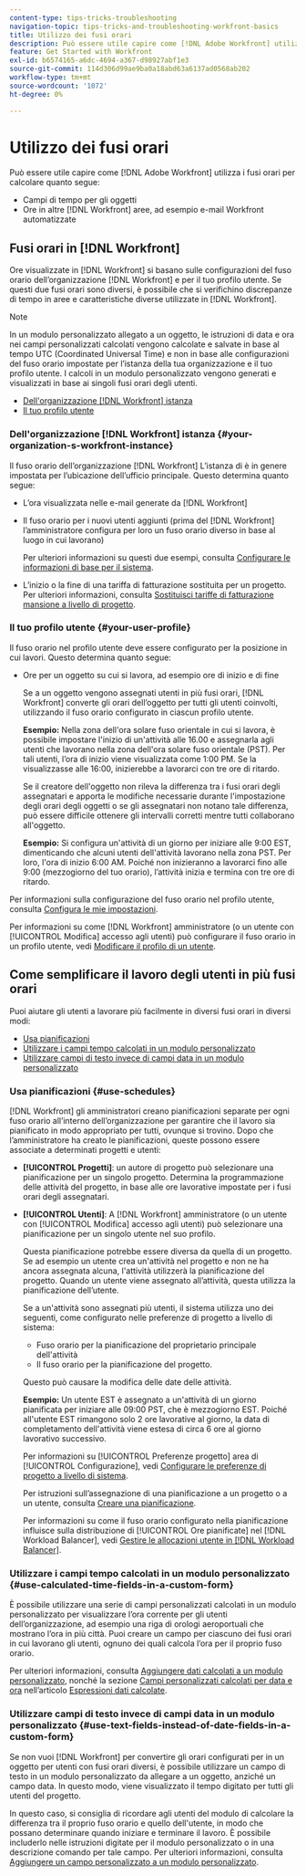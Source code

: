 ```yaml
---
content-type: tips-tricks-troubleshooting
navigation-topic: tips-tricks-and-troubleshooting-workfront-basics
title: Utilizzo dei fusi orari
description: Può essere utile capire come [!DNL Adobe Workfront] utilizza i fusi orari per calcolare i campi di tempo per gli oggetti e gli orari in altre aree, ad esempio le e-mail.
feature: Get Started with Workfront
exl-id: b6574165-a6dc-4694-a367-d98927abf1e3
source-git-commit: 114d306d99ae9ba0a18abd63a6137ad0568ab202
workflow-type: tm+mt
source-wordcount: '1072'
ht-degree: 0%

---
```


# Utilizzo dei fusi orari

Può essere utile capire come [!DNL Adobe Workfront] utilizza i fusi orari per calcolare quanto segue:

* Campi di tempo per gli oggetti
* Ore in altre [!DNL Workfront] aree, ad esempio e-mail Workfront automatizzate

## Fusi orari in [!DNL Workfront]

Ore visualizzate in [!DNL Workfront] si basano sulle configurazioni del fuso orario dell’organizzazione [!DNL Workfront] e per il tuo profilo utente. Se questi due fusi orari sono diversi, è possibile che si verifichino discrepanze di tempo in aree e caratteristiche diverse utilizzate in [!DNL Workfront].

>[!NOTE]
>
>In un modulo personalizzato allegato a un oggetto, le istruzioni di data e ora nei campi personalizzati calcolati vengono calcolate e salvate in base al tempo UTC (Coordinated Universal Time) e non in base alle configurazioni del fuso orario impostate per l’istanza della tua organizzazione e il tuo profilo utente. I calcoli in un modulo personalizzato vengono generati e visualizzati in base ai singoli fusi orari degli utenti.

* [Dell&#39;organizzazione [!DNL Workfront] istanza](#your-organization-s-workfront-instance)
* [Il tuo profilo utente](#your-user-profile)

### Dell&#39;organizzazione [!DNL Workfront] istanza {#your-organization-s-workfront-instance}

Il fuso orario dell’organizzazione [!DNL Workfront] L’istanza di è in genere impostata per l’ubicazione dell’ufficio principale. Questo determina quanto segue:

* L’ora visualizzata nelle e-mail generate da [!DNL Workfront]
* Il fuso orario per i nuovi utenti aggiunti (prima del [!DNL Workfront] l’amministratore configura per loro un fuso orario diverso in base al luogo in cui lavorano)

   Per ulteriori informazioni su questi due esempi, consulta [Configurare le informazioni di base per il sistema](../../administration-and-setup/get-started-wf-administration/configure-basic-info.md).

* L’inizio o la fine di una tariffa di fatturazione sostituita per un progetto. Per ulteriori informazioni, consulta [Sostituisci tariffe di fatturazione mansione a livello di progetto](../../manage-work/projects/project-finances/override-job-role-billing-rates-at-the-project-level.md).

### Il tuo profilo utente {#your-user-profile}

Il fuso orario nel profilo utente deve essere configurato per la posizione in cui lavori. Questo determina quanto segue:

<!--
* The time shown in your outgoing [!DNL Workfront] email messages
[NOTE FROM LISA: Saeid that dates/times shown in emails are more complicated than how it is described in the article so we decided to comment out this line.]
-->
* Ore per un oggetto su cui si lavora, ad esempio ore di inizio e di fine

   Se a un oggetto vengono assegnati utenti in più fusi orari, [!DNL Workfront] converte gli orari dell’oggetto per tutti gli utenti coinvolti, utilizzando il fuso orario configurato in ciascun profilo utente.

   **Esempio:** Nella zona dell&#39;ora solare fuso orientale in cui si lavora, è possibile impostare l&#39;inizio di un&#39;attività alle 16.00 e assegnarla agli utenti che lavorano nella zona dell&#39;ora solare fuso orientale (PST). Per tali utenti, l’ora di inizio viene visualizzata come 1:00 PM. Se la visualizzasse alle 16:00, inizierebbe a lavorarci con tre ore di ritardo.

   Se il creatore dell&#39;oggetto non rileva la differenza tra i fusi orari degli assegnatari e apporta le modifiche necessarie durante l&#39;impostazione degli orari degli oggetti o se gli assegnatari non notano tale differenza, può essere difficile ottenere gli intervalli corretti mentre tutti collaborano all&#39;oggetto.

   **Esempio:** Si configura un&#39;attività di un giorno per iniziare alle 9:00 EST, dimenticando che alcuni utenti dell&#39;attività lavorano nella zona PST. Per loro, l&#39;ora di inizio 6:00 AM. Poiché non inizieranno a lavorarci fino alle 9:00 (mezzogiorno del tuo orario), l’attività inizia e termina con tre ore di ritardo.

Per informazioni sulla configurazione del fuso orario nel profilo utente, consulta [Configura le mie impostazioni](../../workfront-basics/manage-your-account-and-profile/configuring-your-user-profile/configure-my-settings.md).

Per informazioni su come [!DNL Workfront] amministratore (o un utente con [!UICONTROL Modifica] accesso agli utenti) può configurare il fuso orario in un profilo utente, vedi [Modificare il profilo di un utente](../../administration-and-setup/add-users/create-and-manage-users/edit-a-users-profile.md).

## Come semplificare il lavoro degli utenti in più fusi orari

Puoi aiutare gli utenti a lavorare più facilmente in diversi fusi orari in diversi modi:

* [Usa pianificazioni](#use-schedules)
* [Utilizzare i campi tempo calcolati in un modulo personalizzato](#use-calculated-time-fields-in-a-custom-form)
* [Utilizzare campi di testo invece di campi data in un modulo personalizzato](#use-text-fields-instead-of-date-fields-in-a-custom-form)

### Usa pianificazioni {#use-schedules}

[!DNL Workfront] gli amministratori creano pianificazioni separate per ogni fuso orario all’interno dell’organizzazione per garantire che il lavoro sia pianificato in modo appropriato per tutti, ovunque si trovino. Dopo che l’amministratore ha creato le pianificazioni, queste possono essere associate a determinati progetti e utenti:

* **[!UICONTROL Progetti]**: un autore di progetto può selezionare una pianificazione per un singolo progetto. Determina la programmazione delle attività del progetto, in base alle ore lavorative impostate per i fusi orari degli assegnatari.
* **[!UICONTROL Utenti]**: A [!DNL Workfront] amministratore (o un utente con [!UICONTROL Modifica] accesso agli utenti) può selezionare una pianificazione per un singolo utente nel suo profilo.

   Questa pianificazione potrebbe essere diversa da quella di un progetto. Se ad esempio un utente crea un&#39;attività nel progetto e non ne ha ancora assegnata alcuna, l&#39;attività utilizzerà la pianificazione del progetto. Quando un utente viene assegnato all’attività, questa utilizza la pianificazione dell’utente.

   Se a un&#39;attività sono assegnati più utenti, il sistema utilizza uno dei seguenti, come configurato nelle preferenze di progetto a livello di sistema:

   * Fuso orario per la pianificazione del proprietario principale dell&#39;attività
   * Il fuso orario per la pianificazione del progetto.

   Questo può causare la modifica delle date delle attività.

   **Esempio:** Un utente EST è assegnato a un&#39;attività di un giorno pianificata per iniziare alle 09:00 PST, che è mezzogiorno EST. Poiché all&#39;utente EST rimangono solo 2 ore lavorative al giorno, la data di completamento dell&#39;attività viene estesa di circa 6 ore al giorno lavorativo successivo.

   Per informazioni su [!UICONTROL Preferenze progetto] area di [!UICONTROL Configurazione], vedi [Configurare le preferenze di progetto a livello di sistema](../../administration-and-setup/set-up-workfront/configure-system-defaults/set-project-preferences.md).

   Per istruzioni sull’assegnazione di una pianificazione a un progetto o a un utente, consulta [Creare una pianificazione](../../administration-and-setup/set-up-workfront/configure-timesheets-schedules/create-schedules.md).

   Per informazioni su come il fuso orario configurato nella pianificazione influisce sulla distribuzione di [!UICONTROL Ore pianificate] nel [!DNL Workload Balancer], vedi [Gestire le allocazioni utente in [!DNL Workload Balancer]](../../resource-mgmt/workload-balancer/manage-user-allocations-workload-balancer.md).


### Utilizzare i campi tempo calcolati in un modulo personalizzato {#use-calculated-time-fields-in-a-custom-form}

È possibile utilizzare una serie di campi personalizzati calcolati in un modulo personalizzato per visualizzare l’ora corrente per gli utenti dell’organizzazione, ad esempio una riga di orologi aeroportuali che mostrano l’ora in più città. Puoi creare un campo per ciascuno dei fusi orari in cui lavorano gli utenti, ognuno dei quali calcola l’ora per il proprio fuso orario.

Per ulteriori informazioni, consulta [Aggiungere dati calcolati a un modulo personalizzato](../../administration-and-setup/customize-workfront/create-manage-custom-forms/add-calculated-data-to-custom-form.md), nonché la sezione [Campi personalizzati calcolati per data e ora](../../reports-and-dashboards/reports/calc-cstm-data-reports/calculated-data-expressions.md#date) nell’articolo [Espressioni dati calcolate](../../reports-and-dashboards/reports/calc-cstm-data-reports/calculated-data-expressions.md).

### Utilizzare campi di testo invece di campi data in un modulo personalizzato {#use-text-fields-instead-of-date-fields-in-a-custom-form}

Se non vuoi [!DNL Workfront] per convertire gli orari configurati per in un oggetto per utenti con fusi orari diversi, è possibile utilizzare un campo di testo in un modulo personalizzato da allegare a un oggetto, anziché un campo data. In questo modo, viene visualizzato il tempo digitato per tutti gli utenti del progetto.

In questo caso, si consiglia di ricordare agli utenti del modulo di calcolare la differenza tra il proprio fuso orario e quello dell&#39;utente, in modo che possano determinare quando iniziare e terminare il lavoro. È possibile includerlo nelle istruzioni digitate per il modulo personalizzato o in una descrizione comando per tale campo. Per ulteriori informazioni, consulta [Aggiungere un campo personalizzato a un modulo personalizzato](../../administration-and-setup/customize-workfront/create-manage-custom-forms/add-a-custom-field-to-a-custom-form.md).
